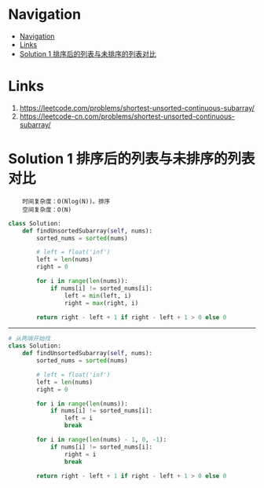 # Navigation
- [Navigation](#navigation)
- [Links](#links)
- [Solution 1 排序后的列表与未排序的列表对比](#solution-1-%e6%8e%92%e5%ba%8f%e5%90%8e%e7%9a%84%e5%88%97%e8%a1%a8%e4%b8%8e%e6%9c%aa%e6%8e%92%e5%ba%8f%e7%9a%84%e5%88%97%e8%a1%a8%e5%af%b9%e6%af%94)

# Links
1. https://leetcode.com/problems/shortest-unsorted-continuous-subarray/
2. https://leetcode-cn.com/problems/shortest-unsorted-continuous-subarray/


# Solution 1 排序后的列表与未排序的列表对比
```
    时间复杂度：O(Nlog(N))。排序
    空间复杂度：O(N)
```
```python
class Solution:
    def findUnsortedSubarray(self, nums):
        sorted_nums = sorted(nums)

        # left = float('inf')
        left = len(nums)
        right = 0

        for i in range(len(nums)):
            if nums[i] != sorted_nums[i]:
                left = min(left, i)
                right = max(right, i)

        return right - left + 1 if right - left + 1 > 0 else 0

```
---
```python
# 从两端开始找
class Solution:
    def findUnsortedSubarray(self, nums):
        sorted_nums = sorted(nums)

        # left = float('inf')
        left = len(nums)
        right = 0

        for i in range(len(nums)):
            if nums[i] != sorted_nums[i]:
                left = i
                break

        for i in range(len(nums) - 1, 0, -1):
            if nums[i] != sorted_nums[i]:
                right = i
                break

        return right - left + 1 if right - left + 1 > 0 else 0
```